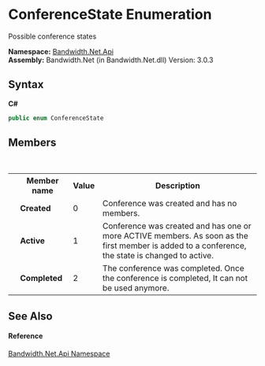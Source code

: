 ﻿# ConferenceState Enumeration
 

Possible conference states

**Namespace:**&nbsp;<a href ="N_Bandwidth_Net_Api.md">Bandwidth.Net.Api</a><br />**Assembly:**&nbsp;Bandwidth.Net (in Bandwidth.Net.dll) Version: 3.0.3

## Syntax

**C#**<br />
``` C#
public enum ConferenceState
```


## Members
&nbsp;<table><tr><th></th><th>Member name</th><th>Value</th><th>Description</th></tr><tr><td /><td target="F:Bandwidth.Net.Api.ConferenceState.Created">**Created**</td><td>0</td><td>Conference was created and has no members.</td></tr><tr><td /><td target="F:Bandwidth.Net.Api.ConferenceState.Active">**Active**</td><td>1</td><td>Conference was created and has one or more ACTIVE members. As soon as the first member is added to a conference, the state is changed to active.</td></tr><tr><td /><td target="F:Bandwidth.Net.Api.ConferenceState.Completed">**Completed**</td><td>2</td><td>The conference was completed. Once the conference is completed, It can not be used anymore.</td></tr></table>

## See Also


#### Reference
<a href ="N_Bandwidth_Net_Api.md">Bandwidth.Net.Api Namespace</a><br />